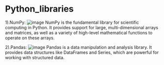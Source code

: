 # Python_libraries
1).NumPy:
![image](https://github.com/Raghavendra0827/Python_libraries/assets/135142090/b8785710-e57a-425e-a879-c8715916ba6e)
NumPy is the fundamental library for scientific computing in Python. It provides support for large, multi-dimensional arrays and matrices, as well as a variety of high-level mathematical functions to operate on these arrays.

2).Pandas:
![image](https://github.com/Raghavendra0827/Python_libraries/assets/135142090/e83466b8-123d-40f9-807d-7f206e1ab00e)
Pandas is a data manipulation and analysis library. It provides data structures like DataFrames and Series, which are powerful for working with structured data.
